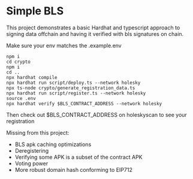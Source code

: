 # Simple BLS

This project demonstrates a basic Hardhat and typescript approach to signing data offchain and having it verified with bls signatures on chain. 

Make sure your env matches the .example.env 

```shell
npm i 
cd crypto 
npm i 
cd .. 
npx hardhat compile 
npx hardhat run script/deploy.ts --network holesky 
npx ts-node crypto/generate_registration_data.ts
npx hardhat run script/register.ts --network holesky 
source .env 
npx hardhat verify $BLS_CONTRACT_ADDRESS --network holesky 
```
Then check out $BLS_CONTRACT_ADDRESS on holeskyscan to see your registration 


Missing from this project: 

- BLS apk caching optimizations 
- Deregistering 
- Verifying some APK is a subset of the contract APK 
- Voting power 
- More robust domain hash conforming to EIP712 
